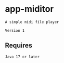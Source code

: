 # app-miditor

    A simple midi file player
    
    Version 1

## Requires

    Java 17 or later

